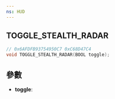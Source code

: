 ```yaml
---
ns: HUD
---
```

## TOGGLE_STEALTH_RADAR

```c
// 0x6AFDFB93754950C7 0xC68D47C4
void TOGGLE_STEALTH_RADAR(BOOL toggle);
```


## 參數
* **toggle**: 

